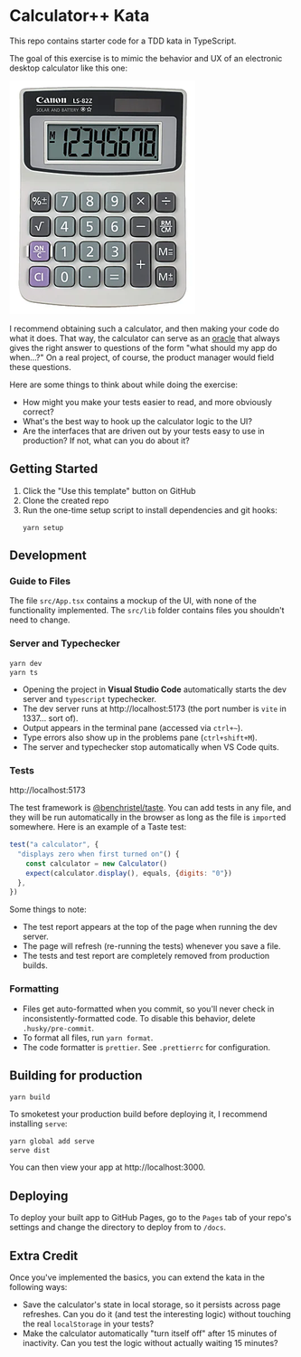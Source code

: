 # Calculator++ Kata

This repo contains starter code for a TDD kata in TypeScript.

The goal of this exercise is to mimic the behavior and UX of an electronic desktop calculator like this one:

![a photo of a student's electronic desktop calculator](./calculator.png)

I recommend obtaining such a calculator, and then making your code do what it does.
That way, the calculator can serve as an [oracle](https://github.com/benchristel/benchristel.github.io/wiki/Oracle) that always gives the right answer to questions of the form "what should my app do when...?" On a real project,
of course, the product manager would field these questions.

Here are some things to think about while doing the exercise:

- How might you make your tests easier to read, and more obviously correct?
- What's the best way to hook up the calculator logic to the UI?
- Are the interfaces that are driven out by your tests easy to use in production? If not, what can you do about it?

## Getting Started

1. Click the "Use this template" button on GitHub
2. Clone the created repo
3. Run the one-time setup script to install dependencies and git hooks:
   ```
   yarn setup
   ```

## Development

### Guide to Files

The file `src/App.tsx` contains a mockup of the UI, with none of the functionality implemented. The `src/lib` folder contains files you shouldn't need to change.

### Server and Typechecker

```
yarn dev
yarn ts
```

- Opening the project in **Visual Studio Code** automatically starts the dev server and `typescript` typechecker.
- The dev server runs at http://localhost:5173 (the port number is `vite` in 1337... sort of).
- Output appears in the terminal pane (accessed via `ctrl+~`).
- Type errors also show up in the problems pane (`ctrl+shift+M`).
- The server and typechecker stop automatically when VS Code quits.

### Tests

http://localhost:5173

The test framework is [@benchristel/taste](https://github.com/benchristel/taste). You can add tests in any file, and they will be run automatically in the browser as long as the file is `import`ed somewhere. Here is an example of a Taste test:

```js
test("a calculator", {
  "displays zero when first turned on"() {
    const calculator = new Calculator()
    expect(calculator.display(), equals, {digits: "0"})
  },
})
```

Some things to note:

- The test report appears at the top of the page when running the dev server.
- The page will refresh (re-running the tests) whenever you save a file.
- The tests and test report are completely removed from production builds.

### Formatting

- Files get auto-formatted when you commit, so you'll never check in inconsistently-formatted code. To disable this behavior, delete `.husky/pre-commit`.
- To format all files, run `yarn format`.
- The code formatter is `prettier`. See `.prettierrc` for configuration.

## Building for production

```
yarn build
```

To smoketest your production build before deploying it, I recommend installing `serve`:

```
yarn global add serve
serve dist
```

You can then view your app at http://localhost:3000.

## Deploying

To deploy your built app to GitHub Pages, go to the `Pages` tab of your repo's settings and change the directory to deploy from to `/docs`.

## Extra Credit

Once you've implemented the basics, you can extend the kata in the following ways:

- Save the calculator's state in local storage, so it persists across page refreshes.
  Can you do it (and test the interesting logic) without touching the real `localStorage` in
  your tests?
- Make the calculator automatically "turn itself off" after 15 minutes of inactivity. Can
  you test the logic without actually waiting 15 minutes?
